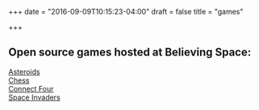 
+++
date = "2016-09-09T10:15:23-04:00"
draft = false
title = "games"

+++

<script async src="//pagead2.googlesyndication.com/pagead/js/adsbygoogle.js"></script>
<!-- Minimalist AutoSize Responsive -->
<ins class="adsbygoogle"
     style="display:block"
     data-ad-client="ca-pub-1729038428243112"
     data-ad-slot="2900819760"
     data-ad-format="auto"></ins>
<script>
(adsbygoogle = window.adsbygoogle || []).push({});
</script>
</head>

## Open source games hosted at Believing Space:

[Asteroids](//asteroids.believing.space/)<br>
[Chess](//chess.believing.space)<br>
[Connect Four](//connect4.believing.space)<br>
[Space Invaders](//invaders.believing.space)<br>
 


